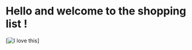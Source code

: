 # Hello and welcome to the shopping list !

[![I love this](https://i.giphy.com/media/v1.Y2lkPTc5MGI3NjExc3NwZzA3MmFjZWIyZzY1NWhmOXNlZmhxN2xxamRka2h2ZzluZDdlOCZlcD12MV9pbnRlcm5hbF9naWZfYnlfaWQmY3Q9Zw/43OKja0fROZxpFoQeg/giphy-downsized-large.gif)]